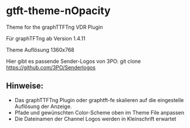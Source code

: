 gtft-theme-nOpacity
===================

Theme for the graphTTFTng VDR Plugin

Für graphTFTng ab Version 1.4.11

Theme Auflösung 1360x768 

Hier gibt es passende Sender-Logos von 3PO:
git clone https://github.com/3PO/Senderlogos

Hinweise:
---------

- Das graphTTFTng Plugin oder graphtft-fe skalieren auf die eingestelle Auflösung der Anzeige.
- Pfade und gewünschten Color-Scheme oben im Theme File anpassen
- Die Dateinamen der Channel Logos werden in Kleinschrift erwartet

